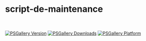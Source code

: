 # script-de-maintenance
<br><br>
[![PSGallery Version](https://img.shields.io/powershellgallery/v/PSScriptMenuGui.png?style=for-the-badge&logo=powershell&label=PowerShell%20Gallery)](https://www.powershellgallery.com/packages/PSScriptMenuGui/) [![PSGallery Downloads](https://img.shields.io/powershellgallery/dt/PSScriptMenuGui.png?style=for-the-badge&label=Downloads)](https://www.powershellgallery.com/packages/PSScriptMenuGui/) [![PSGallery Platform](https://img.shields.io/powershellgallery/p/PSScriptMenuGui.png?style=for-the-badge&label=Platform)](https://www.powershellgallery.com/packages/PSScriptMenuGui/)
